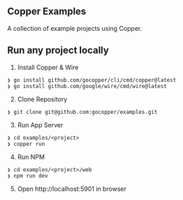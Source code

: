 ## Copper Examples

<p>
A collection of example projects using Copper. 
</p>

## Run any project locally

1. Install Copper & Wire
```shell
❯ go install github.com/gocopper/cli/cmd/copper@latest
❯ go install github.com/google/wire/cmd/wire@latest
```

2. Clone Repository
```
❯ git clone git@github.com:gocopper/examples.git
```

3. Run App Server
```
❯ cd examples/<project>
❯ copper run
```

4. Run NPM 
```
❯ cd examples/<project>/web
❯ npm run dev
```

5. Open http://localhost:5901 in browser